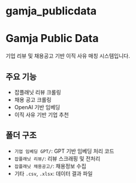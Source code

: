# gamja_publicdata


# Gamja Public Data

기업 리뷰 및 채용공고 기반 이직 사유 매칭 시스템입니다.

## 주요 기능
- 잡플래닛 리뷰 크롤링
- 채용 공고 크롤링
- OpenAI 기반 임베딩
- 이직 사유 기반 기업 추천

## 폴더 구조
- `기업 임베딩 GPT/`: GPT 기반 임베딩 처리 코드
- `잡플래닛 리뷰/`: 리뷰 스크래핑 및 전처리
- `잡플래닛 채용공고/`: 채용정보 수집
- 기타 `.csv`, `.xlsx`: 데이터 결과 파일

